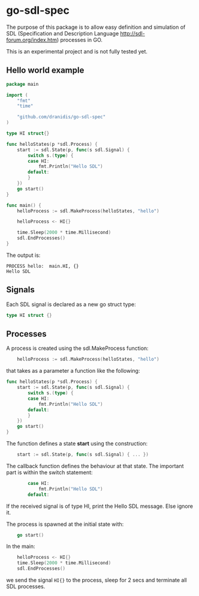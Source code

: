 # go-sdl-spec

The purpose of this package is to allow easy definition and simulation of SDL (Specification and Description Language http://sdl-forum.org/index.htm) processes in GO.

This is an experimental project and is not fully tested yet.

## Hello world example

```go
package main

import (
	"fmt"
	"time"

	"github.com/dranidis/go-sdl-spec"
)

type HI struct{}

func helloStates(p *sdl.Process) {
	start := sdl.State(p, func(s sdl.Signal) {
		switch s.(type) {
		case HI:
			fmt.Println("Hello SDL")
		default:
		}
	})
	go start()
}

func main() {
	helloProcess := sdl.MakeProcess(helloStates, "hello")

	helloProcess <- HI{}

	time.Sleep(2000 * time.Millisecond)
	sdl.EndProcesses()
}
```

The output is:
```
PROCESS hello:  main.HI, {}
Hello SDL

```

## Signals
Each SDL signal is declared as a new go struct type:
```go
type HI struct {}
```
## Processes
A process is created using the sdl.MakeProcess function:
```go
	helloProcess := sdl.MakeProcess(helloStates, "hello")
```
that takes as a parameter a function like the following:
```go
func helloStates(p *sdl.Process) {
	start := sdl.State(p, func(s sdl.Signal) {
		switch s.(type) {
		case HI:
			fmt.Println("Hello SDL")
		default:
		}
	})
	go start()
}
```
The function defines a state **start** using the construction:
```go
	start := sdl.State(p, func(s sdl.Signal) { ... })
```
The callback function defines the behaviour at that state. The important part is within the switch statement:
```go
		case HI:
			fmt.Println("Hello SDL")
		default:
```
If the received signal is of type HI, print the Hello SDL message. Else ignore it.

The process is spawned at the initial state with:
```go
	go start()
```
In the main:
```go
    helloProcess <- HI{}
    time.Sleep(2000 * time.Millisecond)
    sdl.EndProcesses()
```
we send the signal `HI{}` to the process, sleep for 2 secs and terminate all SDL processes.
